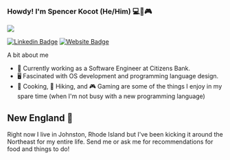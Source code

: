 ### Howdy! I'm Spencer Kocot (He/Him) 💻🍺🎮
![](https://komarev.com/ghpvc/?username=spocot)

[![Linkedin Badge](https://img.shields.io/badge/-LinkedIn-0e76a8?style=flat-square&logo=Linkedin&logoColor=white)](https://linkedin.com/in/spencer-kocot)
[![Website Badge](https://img.shields.io/badge/Website-3b5998?style=flat-square&logo=google-chrome&logoColor=white)](https://kocot.dev/)

A bit about me
- 🏢 Currently working as a Software Engineer at Citizens Bank.
- 🖥️ Fascinated with OS development and programming language design.
- 🍲 Cooking, 🥾 Hiking, and 🎮 Gaming are some of the things I enjoy in my spare time (when I'm not busy with a new programming language)

## New England 🦞

Right now I live in Johnston, Rhode Island but I've been kicking it around the Northeast for my entire life.
Send me or ask me for recommendations for food and things to do!

<!--
## 🎶 Sound-Check 🎶
[![Spotify](#spotify_current_song.svg#)](https://open.spotify.com/user/spocot)
**spocot/spocot** is a ✨ _special_ ✨ repository because its `README.md` (this file) appears on your GitHub profile.

Here are some ideas to get you started:

- 🔭 I’m currently working on ...
- 🌱 I’m currently learning ...
- 👯 I’m looking to collaborate on ...
- 🤔 I’m looking for help with ...
- 💬 Ask me about ...
- 📫 How to reach me: ...
- 😄 Pronouns: ...
- ⚡ Fun fact: ...
-->
